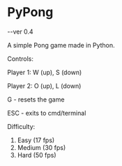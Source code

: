 # PyPong
--ver 0.4

A simple Pong game made in Python.

Controls:

Player 1: W (up), S (down)

Player 2: O (up), L (down)

G - resets the game

ESC - exits to cmd/terminal


Difficulty:
1. Easy (17 fps)
2. Medium (30 fps)
3. Hard (50 fps)
